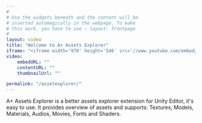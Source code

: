 ```yaml
---
#
# Use the widgets beneath and the content will be
# inserted automagically in the webpage. To make
# this work, you have to use › layout: frontpage
#
layout: video
title: "Welcome to A+ Assets Explorer"
iframe: "<iframe width='970' height='546' src='//www.youtube.com/embed/2iDS5gJdwWE' frameborder='0' allowfullscreen></iframe>"
video:
    embedURL: ""
    contentURL: ""
    thumbnailUrl: ""

permalink: "/assetexplorer/"
---
```


A+ Assets Explorer is a better assets explorer extension for Unity Editor, it's easy to use. It provides overview of assets and supports: Textures, Models, Materials, Audios, Movies, Fonts and Shaders.

